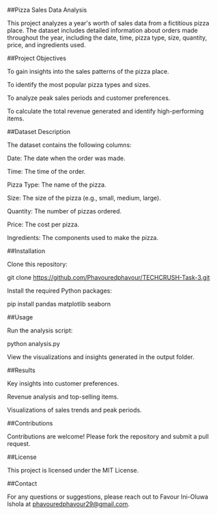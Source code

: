 ##Pizza Sales Data Analysis

This project analyzes a year's worth of sales data from a fictitious pizza place. The dataset includes detailed information about orders made throughout the year, including the date, time, pizza type, size, quantity, price, and ingredients used.

##Project Objectives

To gain insights into the sales patterns of the pizza place.

To identify the most popular pizza types and sizes.

To analyze peak sales periods and customer preferences.

To calculate the total revenue generated and identify high-performing items.

##Dataset Description

The dataset contains the following columns:

Date: The date when the order was made.

Time: The time of the order.

Pizza Type: The name of the pizza.

Size: The size of the pizza (e.g., small, medium, large).

Quantity: The number of pizzas ordered.

Price: The cost per pizza.

Ingredients: The components used to make the pizza.

##Installation

Clone this repository:

git clone https://github.com/Phavouredphavour/TECHCRUSH-Task-3.git

Install the required Python packages:

pip install pandas matplotlib seaborn

##Usage

Run the analysis script:

python analysis.py

View the visualizations and insights generated in the output folder.

##Results

Key insights into customer preferences.

Revenue analysis and top-selling items.

Visualizations of sales trends and peak periods.

##Contributions

Contributions are welcome! Please fork the repository and submit a pull request.

##License

This project is licensed under the MIT License.

##Contact

For any questions or suggestions, please reach out to Favour Ini-Oluwa Ishola at phavouredphavour29@gmail.com.

